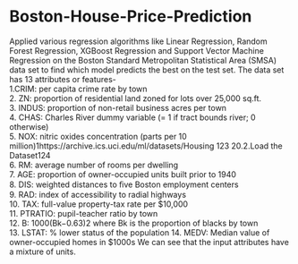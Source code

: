 # Boston-House-Price-Prediction
Applied various regression algorithms like Linear Regression, Random Forest Regression, XGBoost Regression and Support Vector Machine 
Regression on the Boston Standard Metropolitan Statistical Area (SMSA) data set to find which model predicts the best on the test set.
The data set has 13 attributes or features-<br>
1.CRIM: per capita crime rate by town<br>
2. ZN: proportion of residential land zoned for lots over 25,000 sq.ft.<br> 
3. INDUS: proportion of non-retail business acres per town<br>
4. CHAS: Charles River dummy variable (= 1 if tract bounds river; 0 otherwise) <br>
5. NOX: nitric oxides concentration (parts per 10 million)1https://archive.ics.uci.edu/ml/datasets/Housing 123 20.2.Load the Dataset124<br> 
6. RM: average number of rooms per dwelling <br>
7. AGE: proportion of owner-occupied units built prior to 1940 <br>
8. DIS: weighted distances to ﬁve Boston employment centers <br>
9. RAD: index of accessibility to radial highways <br>
10. TAX: full-value property-tax rate per $10,000 <br>
11. PTRATIO: pupil-teacher ratio by town <br>
12. B: 1000(Bk−0.63)2 where Bk is the proportion of blacks by town <br>
13. LSTAT: % lower status of the population 14. MEDV: Median value of owner-occupied homes in $1000s We can see that the input attributes have a mixture of units. <br>

